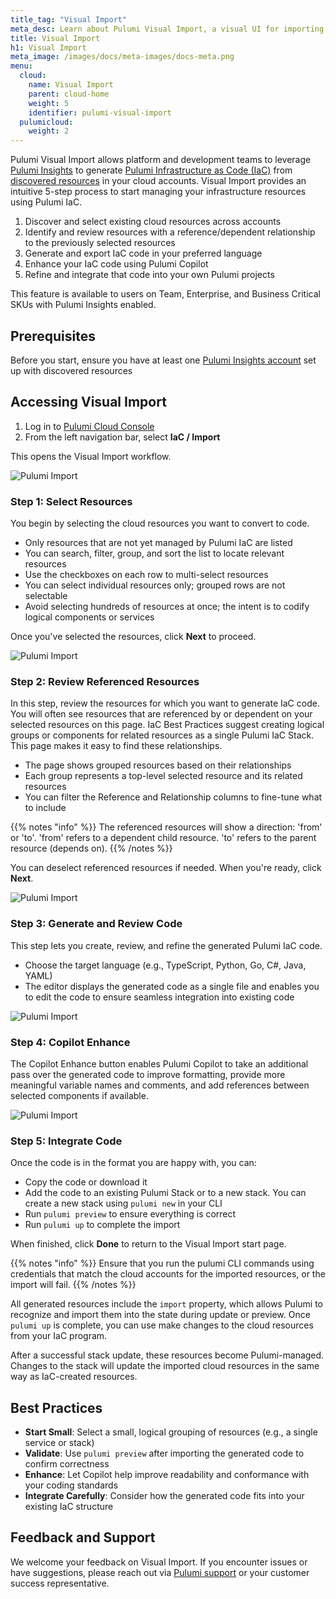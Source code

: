 ```yaml
---
title_tag: "Visual Import"
meta_desc: Learn about Pulumi Visual Import, a visual UI for importing resources into Pulumi IaC.
title: Visual Import
h1: Visual Import
meta_image: /images/docs/meta-images/docs-meta.png
menu:
  cloud:
    name: Visual Import
    parent: cloud-home
    weight: 5
    identifier: pulumi-visual-import
  pulumicloud:
    weight: 2
---
```


Pulumi Visual Import allows platform and development teams to leverage [Pulumi Insights](/docs/insights/) to generate [Pulumi Infrastructure as Code (IaC)](https://www.pulumi.com/docs/iac/) from [discovered resources](/docs/insights/concepts/how-insights-works/#resource-discovery-process) in your cloud accounts. Visual Import provides an intuitive 5-step process to start managing your infrastructure resources using Pulumi IaC.

1. Discover and select existing cloud resources across accounts
2. Identify and review resources with a reference/dependent relationship to the previously selected resources
3. Generate and export IaC code in your preferred language
4. Enhance your IaC code using Pulumi Copilot
5. Refine and integrate that code into your own Pulumi projects

This feature is available to users on Team, Enterprise, and Business Critical SKUs with Pulumi Insights enabled.

## Prerequisites

Before you start, ensure you have at least one [Pulumi Insights account](/docs/insights/accounts/) set up with discovered resources

## Accessing Visual Import

1. Log in to [Pulumi Cloud Console](https://app.pulumi.com/)
2. From the left navigation bar, select **IaC / Import**

This opens the Visual Import workflow.

![Pulumi Import](import-left-nav.png)

### Step 1: Select Resources

You begin by selecting the cloud resources you want to convert to code.

* Only resources that are not yet managed by Pulumi IaC are listed
* You can search, filter, group, and sort the list to locate relevant resources
* Use the checkboxes on each row to multi-select resources
* You can select individual resources only; grouped rows are not selectable
* Avoid selecting hundreds of resources at once; the intent is to codify logical components or services

Once you've selected the resources, click **Next** to proceed.

![Pulumi Import](import-select-resources.png)

### Step 2: Review Referenced Resources

In this step, review the resources for which you want to generate IaC code. You will often see resources that are referenced by or dependent on your selected resources on this page. IaC Best Practices suggest creating logical groups or components for related resources as a single Pulumi IaC Stack. This page makes it easy to find these relationships.

* The page shows grouped resources based on their relationships
* Each group represents a top-level selected resource and its related resources
* You can filter the Reference and Relationship columns to fine-tune what to include

{{% notes "info" %}}
The referenced resources will show a direction: 'from' or 'to'. 'from' refers to a dependent child resource. 'to' refers to the parent resource (depends on).
{{% /notes %}}

You can deselect referenced resources if needed. When you're ready, click **Next**.

![Pulumi Import](import-select-references.png)

### Step 3: Generate and Review Code

This step lets you create, review, and refine the generated Pulumi IaC code.

* Choose the target language (e.g., TypeScript, Python, Go, C\#, Java, YAML)
* The editor displays the generated code as a single file and enables you to edit the code to ensure seamless integration into existing code

![Pulumi Import](import-review-code.png)

### Step 4: Copilot Enhance

The Copilot Enhance button enables Pulumi Copilot to take an additional pass over the generated code to improve formatting, provide more meaningful variable names and comments, and add references between selected components if available.

![Pulumi Import](import-review-enhance.png)

### Step 5: Integrate Code

Once the code is in the format you are happy with, you can:

* Copy the code or download it
* Add the code to an existing Pulumi Stack or to a new stack. You can create a new stack using `pulumi new` in your CLI
* Run `pulumi preview` to ensure everything is correct
* Run `pulumi up` to complete the import

When finished, click **Done** to return to the Visual Import start page.

{{% notes "info" %}}
Ensure that you run the pulumi CLI commands using credentials that match the cloud accounts for the imported resources, or the import will fail.
{{% /notes %}}

All generated resources include the `import` property, which allows Pulumi to recognize and import them into the state during update or preview. Once `pulumi up` is complete, you can use make changes to the cloud resources from your IaC program.

After a successful stack update, these resources become Pulumi-managed. Changes to the stack will update the imported cloud resources in the same way as IaC-created resources.

## Best Practices

* **Start Small**: Select a small, logical grouping of resources (e.g., a single service or stack)
* **Validate**: Use `pulumi preview` after importing the generated code to confirm correctness
* **Enhance**: Let Copilot help improve readability and conformance with your coding standards
* **Integrate Carefully**: Consider how the generated code fits into your existing IaC structure

## Feedback and Support

We welcome your feedback on Visual Import. If you encounter issues or have suggestions, please reach out via [Pulumi support](https://www.pulumi.com/support/) or your customer success representative.
